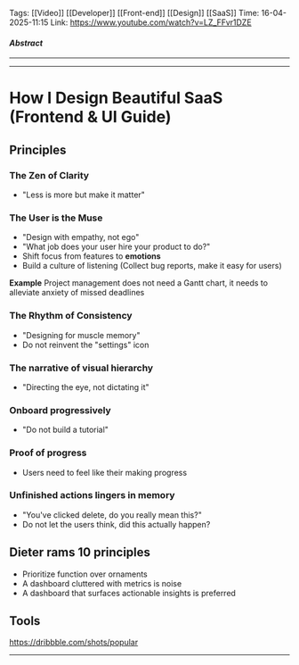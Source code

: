 Tags: [[Video]] [[Developer]] [[Front-end]] [[Design]] [[SaaS]]
Time: 16-04-2025-11:15
Link: https://www.youtube.com/watch?v=LZ_FFvr1DZE
#### *Abstract*
___


___

# How I Design Beautiful SaaS (Frontend & UI Guide)

## Principles
### The Zen of Clarity
- "Less is more but make it matter"
### The User is the Muse
- "Design with empathy, not ego"
- "What job does your user hire your product to do?"
- Shift focus from features to **emotions**
- Build a culture of listening (Collect bug reports, make it easy for users)

**Example**
Project management does not need a Gantt chart, it needs to alleviate anxiety of missed deadlines
### The Rhythm of Consistency
- "Designing for muscle memory"
- Do not reinvent the "settings" icon
### The narrative of visual hierarchy
- "Directing the eye, not dictating it"
### Onboard progressively
- "Do not build a tutorial"
### Proof of progress
- Users need to feel like their making progress

### Unfinished actions lingers in memory
- "You've clicked delete, do you really mean this?"
- Do not let the users think, did this actually happen?

## Dieter rams 10 principles
- Prioritize function over ornaments
- A dashboard cluttered with metrics is noise
- A dashboard that surfaces actionable insights is preferred

## Tools
https://dribbble.com/shots/popular




___
